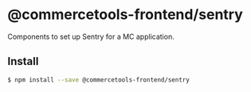 # @commercetools-frontend/sentry

Components to set up Sentry for a MC application.

## Install

```bash
$ npm install --save @commercetools-frontend/sentry
```
